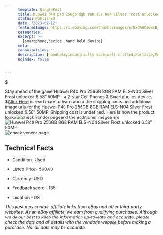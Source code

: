 ```yaml
---
      template: SinglePost
      title: huawei p40 pro 256gb 8gb ram els n04 silver frost unlocked 6 58 50mp
      status: Published
      date: '2023-02-12'
      featuredImage: https://i.ebayimg.com/thumbs/images/g/NxQAAOSwwcBjcjtB/s-l225.jpg
      categories: 
      excerpt: >-
        [smartphone,device ,hand held device]
      meta:
      canonicalLink: ''
      description: [handheld,industrially made,well crafted,Portable,Mobile,Compact,Convenient,Lightweight,Maneuverable,Man-portable,Miniature,Carriable,Hand-held,Light,Holdable,Transportable,Mobile device,Pocket-sized,On-the-go,Wireless,Cordless,Compact size,Convenient size, smartphone,device ,hand held device]
      noindex: false
      
        
---
```

$

Stay ahead of the game Huawei P40 Pro 256GB 8GB RAM ELS-N04 Silver Frost unlocked 6.58" 50MP - a 2-star Cell Phones & Smartphones device.
$[Click Here](https://www.ebay.com/itm/165854627605?hash=item269db4c715%3Ag%3ANxQAAOSwwcBjcjtB&mkevt=1&mkcid=1&mkrid=711-53200-19255-0&campid=%253CePNCampaignId%253E&customid=%253CreferenceId%253E&toolid=10049) to read more to learn about the shipping costs and additional image urls for the Huawei P40 Pro 256GB 8GB RAM ELS-N04 Silver Frost unlocked 6.58" 50MP. Shipping cost is undefined. Here is how the product looks ![check vendor page](https://i.ebayimg.com/thumbs/images/g/NxQAAOSwwcBjcjtB/s-l225.jpg)and the additional images are![Huawei P40 Pro 256GB 8GB RAM ELS-N04 Silver Frost unlocked 6.58" 50MP](https://i.ebayimg.com/images/g/NxQAAOSwwcBjcjtB/s-l1600.jpg)![check vendor page](https://origin-galleryplus.ebayimg.com/ws/web/165854627605_2_0_1/225x225.jpg,https://origin-galleryplus.ebayimg.com/ws/web/165854627605_3_0_1/225x225.jpg,https://origin-galleryplus.ebayimg.com/ws/web/165854627605_4_0_1/225x225.jpg,https://origin-galleryplus.ebayimg.com/ws/web/165854627605_5_0_1/225x225.jpg,https://origin-galleryplus.ebayimg.com/ws/web/165854627605_6_0_1/225x225.jpg)



 ## Technical Facts 



     
      

 - Condition- Used 


      

 - Listed Price- 500.00 


      

 - Currency- USD 


      

 - Feedback score - 135 


      

 - Location - US 


      
      

 *_This post may contain affiliate links from eBay and other third-party websites. As an eBay affiliate, we earn from qualifying purchases. Although we do our best to keep the information up-to-date and accurate, please check the date and all details with the vendor's website before making a purchase. Not all data may be accurate._*






